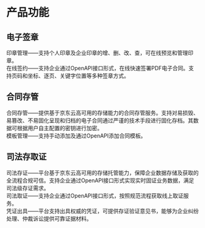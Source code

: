 # 产品功能

## 电子签章

印章管理——支持个人印章及企业印章的增、删、改、查，可在线预览和管理印章。<br>
在线签约——支持企业通过OpenAPI接口形式，在线快速签署PDF电子合同。支持页码和坐标、逐页、关键字位置等多种签章方式。

## 合同存管

合同存管——提供基于京东云高可用的存储能力的合同存管服务。支持对易损毁、易篡改、不易固化呈现和归档的电子合同通过严谨的技术手段进行固化存档。其数据可根据用户自主配置的密钥进行加密。<br>
模板管理——支持手动添加及通过OpenAPI添加合同模板。


## 司法存取证

司法存证——平台基于京东云高可用的存储托管能力，保障企业数据存储及获取的全流程合规可信。支持企业通过OpenAPI接口形式实现实时固证业务数据，满足司法级存证需求。<br>
司法取证——支持企业通过OpenAPI接口形式，按照规范流程获取线上取证服务。<br>
凭证出具——平台支持出具权威的凭证，可提供存证验证意见书，能够为企业纠纷处理、仲裁诉讼提供可靠证据材料。
